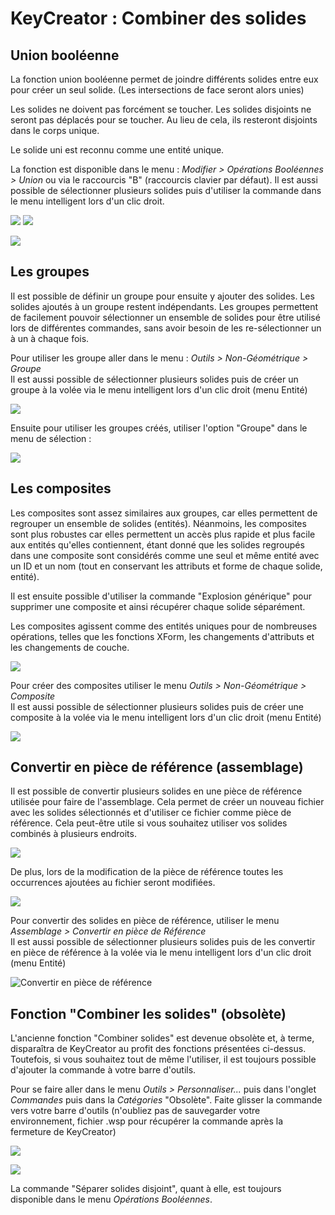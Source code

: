 # KeyCreator : Combiner des solides


## Union booléenne

La fonction union booléenne permet de joindre différents solides entre eux pour créer un seul solide. 
(Les intersections de face seront alors unies)

Les solides ne doivent pas forcément se toucher. Les solides disjoints ne seront pas déplacés pour se toucher. Au lieu de cela, ils resteront disjoints dans le corps unique. 

Le solide uni est reconnu comme une entité unique. 

La fonction est disponible dans le menu : *Modifier > Opérations Booléennes > Union* ou via le raccourcis "B" (raccourcis clavier par défaut). Il est aussi possible de sélectionner plusieurs solides puis d'utiliser la commande dans le menu intelligent lors d'un clic droit.

![](combiner-des-solides/2023-04-11-17-55-02.png) ![](combiner-des-solides/2023-04-11-17-55-20.png)

![](combiner-des-solides/2023-04-11-17-59-22.png)

## Les groupes

Il est possible de définir un groupe pour ensuite y ajouter des solides. Les solides ajoutés à un groupe restent indépendants. Les groupes permettent de facilement pouvoir sélectionner un ensemble de solides pour être utilisé lors de différentes commandes, sans avoir besoin de les re-sélectionner un à un à chaque fois.

Pour utiliser les groupe aller dans le menu : *Outils > Non-Géométrique > Groupe*  
Il est aussi possible de sélectionner plusieurs solides puis de créer un groupe à la volée via le menu intelligent lors d'un clic droit (menu Entité)

![](combiner-des-solides/groupes.png)

Ensuite pour utiliser les groupes créés, utiliser l'option "Groupe" dans le menu de sélection :

![](combiner-des-solides/2023-04-11-18-07-05.png)

## Les composites

Les composites sont assez similaires aux groupes, car elles permettent de regrouper un ensemble de solides (entités). Néanmoins, les composites sont plus robustes car elles permettent un accès plus rapide et plus facile aux entités qu'elles contiennent, étant donné que les solides regroupés dans une composite sont considérés comme une seul et même entité avec un ID et un nom (tout en conservant les attributs et forme de chaque solide, entité).

Il est ensuite possible d'utiliser la commande "Explosion générique" pour supprimer une composite et ainsi récupérer chaque solide séparément.

Les composites agissent comme des entités uniques pour de nombreuses opérations, telles que les fonctions XForm, les changements d'attributs et les changements de couche.

![](combiner-des-solides/2023-04-11-18-48-01.png)

Pour créer des composites utiliser le menu *Outils > Non-Géométrique > Composite*  
Il est aussi possible de sélectionner plusieurs solides puis de créer une composite à la volée via le menu intelligent lors d'un clic droit (menu Entité)

![](combiner-des-solides/composite.png)

## Convertir en pièce de référence (assemblage)

Il est possible de convertir plusieurs solides en une pièce de référence utilisée pour faire de l'assemblage. Cela permet de créer un nouveau fichier avec les solides sélectionnés et d'utiliser ce fichier comme pièce de référence. Cela peut-être utile si vous souhaitez utiliser vos solides combinés à plusieurs endroits.

![](combiner-des-solides/2023-04-11-19-20-19.png)

De plus, lors de la modification de la pièce de référence toutes les occurrences ajoutées au fichier seront modifiées.

![](combiner-des-solides/2023-04-11-19-21-58.png)

Pour convertir des solides en pièce de référence, utiliser le menu *Assemblage > Convertir en pièce de Référence*  
Il est aussi possible de sélectionner plusieurs solides puis de les convertir en pièce de référence à la volée via le menu intelligent lors d'un clic droit (menu Entité)

![Convertir en pièce de référence](combiner-des-solides/piece-reference.png)

## Fonction "Combiner les solides" (obsolète)

L'ancienne fonction "Combiner solides" est devenue obsolète et, à terme, disparaîtra de KeyCreator au profit des fonctions présentées ci-dessus.
Toutefois, si vous souhaitez tout de même l'utiliser, il est toujours possible d'ajouter la commande à votre barre d'outils. 

Pour se faire aller dans le menu *Outils > Personnaliser...* puis dans l'onglet *Commandes* puis dans la *Catégories* "Obsolète". Faite glisser la commande vers votre barre d'outils (n'oubliez pas de sauvegarder votre environnement, fichier .wsp pour récupérer la commande après la fermeture de KeyCreator)

![](combiner-des-solides/2023-04-11-19-34-47.png)

![](combiner-des-solides/2023-04-11-19-41-56.png)

La commande "Séparer solides disjoint", quant à elle, est toujours disponible dans le menu *Opérations Booléennes*.